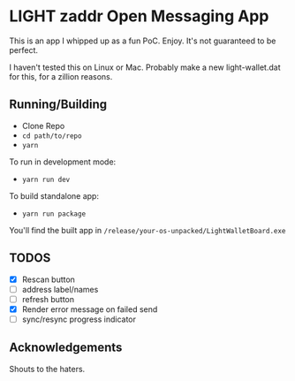# LIGHT zaddr Open Messaging App

This is an app I whipped up as a fun PoC. Enjoy. It's not guaranteed to be perfect.

I haven't tested this on Linux or Mac. Probably make a new light-wallet.dat for this, for a zillion reasons.

## Running/Building

- Clone Repo
- `cd path/to/repo`
- `yarn`

To run in development mode:
- `yarn run dev` 

To build standalone app:
- `yarn run package`

You'll find the built app in `/release/your-os-unpacked/LightWalletBoard.exe`

## TODOS
- [x] Rescan button
- [ ] address label/names
- [ ] refresh button
- [x] Render error message on failed send
- [ ] sync/resync progress indicator

## Acknowledgements

Shouts to the haters.
